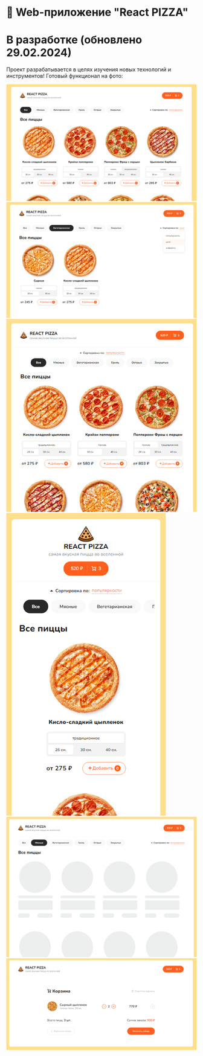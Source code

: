 # 🍕 Web-приложение "React PIZZA"
# В разработке (обновлено 29.02.2024)
<p>Проект разрабатывается в целях изучения новых технологий и инструментов! Готовый функционал на фото:</p>
<img src="Screenshot_1.png">
<img src="Screenshot_2.png">
<img src="Screenshot_3.png">
<img src="Screenshot_4.png">
<img src="Screenshot_5.png">
<img src="Screenshot_6.png">
